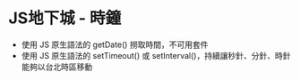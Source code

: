 # JS地下城 - 時鐘

* 使用 JS 原生語法的 getDate() 撈取時間，不可用套件
* 使用 JS 原生語法的 setTimeout() 或 setInterval()，持續讓秒針、分針、時針能夠以台北時區移動
